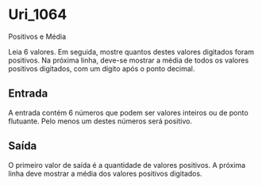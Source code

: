 # Uri_1064
Positivos e Média

Leia 6 valores. Em seguida, mostre quantos destes valores digitados foram positivos. Na próxima linha, deve-se mostrar a média de todos os valores positivos digitados, com um dígito após o ponto decimal.

## Entrada

A entrada contém 6 números que podem ser valores inteiros ou de ponto flutuante. Pelo menos um destes números será positivo.

## Saída

O primeiro valor de saída é a quantidade de valores positivos. A próxima linha deve mostrar a média dos valores positivos digitados.
